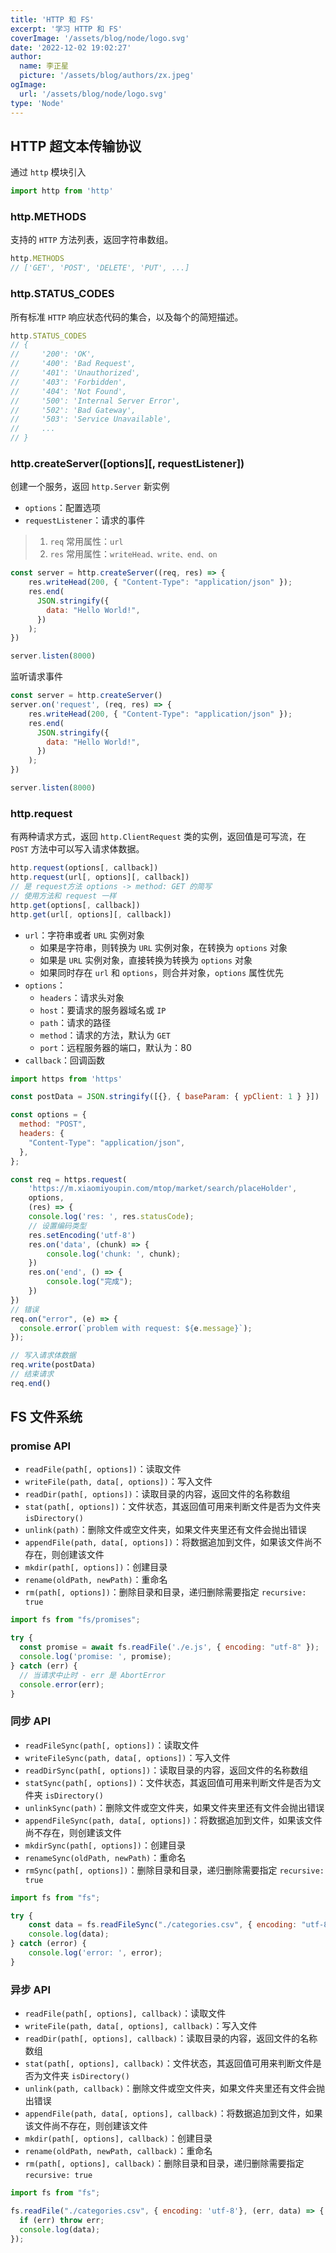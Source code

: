 ```yaml
---
title: 'HTTP 和 FS'
excerpt: '学习 HTTP 和 FS'
coverImage: '/assets/blog/node/logo.svg'
date: '2022-12-02 19:02:27'
author:
  name: 李正星
  picture: '/assets/blog/authors/zx.jpeg'
ogImage:
  url: '/assets/blog/node/logo.svg'
type: 'Node'
---
```


## HTTP 超文本传输协议

通过 `http` 模块引入

```js
import http from 'http'
```

### http.METHODS

支持的 `HTTP` 方法列表，返回字符串数组。

```js
http.METHODS
// ['GET', 'POST', 'DELETE', 'PUT', ...]
```

### http.STATUS_CODES

所有标准 `HTTP` 响应状态代码的集合，以及每个的简短描述。

```js
http.STATUS_CODES
// {
//     '200': 'OK',
//     '400': 'Bad Request',
//     '401': 'Unauthorized',
//     '403': 'Forbidden',
//     '404': 'Not Found',
//     '500': 'Internal Server Error',
//     '502': 'Bad Gateway',
//     '503': 'Service Unavailable',
//     ...
// }
```

### http.createServer([options][, requestListener])

创建一个服务，返回 `http.Server` 新实例

- `options`：配置选项
- `requestListener`：请求的事件

> 1. `req` 常用属性：`url`
> 2. `res` 常用属性：`writeHead、write、end、on`
  
```js
const server = http.createServer((req, res) => {
    res.writeHead(200, { "Content-Type": "application/json" });
    res.end(
      JSON.stringify({
        data: "Hello World!",
      })
    );
})

server.listen(8000)
```

监听请求事件

```js
const server = http.createServer()
server.on('request', (req, res) => {
    res.writeHead(200, { "Content-Type": "application/json" });
    res.end(
      JSON.stringify({
        data: "Hello World!",
      })
    );
})

server.listen(8000)
```

### http.request

有两种请求方式，返回 `http.ClientRequest` 类的实例，返回值是可写流，在 `POST` 方法中可以写入请求体数据。

```js
http.request(options[, callback])
http.request(url[, options][, callback])
// 是 request方法 options -> method: GET 的简写
// 使用方法和 request 一样
http.get(options[, callback])
http.get(url[, options][, callback])
```

- `url`：字符串或者 `URL` 实例对象
  - 如果是字符串，则转换为 `URL` 实例对象，在转换为 `options` 对象
  - 如果是 `URL` 实例对象，直接转换为转换为 `options` 对象
  - 如果同时存在 `url` 和 `options`，则合并对象，`options` 属性优先
- `options`：
  - `headers`：请求头对象
  - `host`：要请求的服务器域名或 `IP`
  - `path`：请求的路径
  - `method`：请求的方法，默认为 `GET`
  - `port`：远程服务器的端口，默认为：80
- `callback`：回调函数

```js
import https from 'https'

const postData = JSON.stringify([{}, { baseParam: { ypClient: 1 } }])

const options = {
  method: "POST",
  headers: {
    "Content-Type": "application/json",
  },
};

const req = https.request(
    'https://m.xiaomiyoupin.com/mtop/market/search/placeHolder',
    options, 
    (res) => {
    console.log('res: ', res.statusCode);
    // 设置编码类型
    res.setEncoding('utf-8')
    res.on('data', (chunk) => {
        console.log('chunk: ', chunk);
    })
    res.on('end', () => {
        console.log("完成");
    })
})
// 错误
req.on("error", (e) => {
  console.error(`problem with request: ${e.message}`);
});

// 写入请求体数据
req.write(postData)
// 结束请求
req.end()
```

## FS 文件系统


### promise API

- `readFile(path[, options])`：读取文件
- `writeFile(path, data[, options])`：写入文件
- `readDir(path[, options])`：读取目录的内容，返回文件的名称数组
- `stat(path[, options])`：文件状态，其返回值可用来判断文件是否为文件夹 `isDirectory()`
- `unlink(path)`：删除文件或空文件夹，如果文件夹里还有文件会抛出错误
- `appendFile(path, data[, options])`：将数据追加到文件，如果该文件尚不存在，则创建该文件
- `mkdir(path[, options])`：创建目录
- `rename(oldPath, newPath)`：重命名
- `rm(path[, options])`：删除目录和目录，递归删除需要指定 `recursive: true`

```js
import fs from "fs/promises";

try {
  const promise = await fs.readFile('./e.js', { encoding: "utf-8" });
  console.log('promise: ', promise);
} catch (err) {
  // 当请求中止时 - err 是 AbortError
  console.error(err);
}
```

### 同步 API

- `readFileSync(path[, options])`：读取文件
- `writeFileSync(path, data[, options])`：写入文件
- `readDirSync(path[, options])`：读取目录的内容，返回文件的名称数组
- `statSync(path[, options])`：文件状态，其返回值可用来判断文件是否为文件夹 `isDirectory()`
- `unlinkSync(path)`：删除文件或空文件夹，如果文件夹里还有文件会抛出错误
- `appendFileSync(path, data[, options])`：将数据追加到文件，如果该文件尚不存在，则创建该文件
- `mkdirSync(path[, options])`：创建目录
- `renameSync(oldPath, newPath)`：重命名
- `rmSync(path[, options])`：删除目录和目录，递归删除需要指定 `recursive: true`

```js
import fs from "fs";

try {
    const data = fs.readFileSync("./categories.csv", { encoding: "utf-8" } )
    console.log(data);
} catch (error) {
    console.log('error: ', error);
}
```

### 异步 API

- `readFile(path[, options], callback)`：读取文件
- `writeFile(path, data[, options], callback)`：写入文件
- `readDir(path[, options], callback)`：读取目录的内容，返回文件的名称数组
- `stat(path[, options], callback)`：文件状态，其返回值可用来判断文件是否为文件夹 `isDirectory()`
- `unlink(path, callback)`：删除文件或空文件夹，如果文件夹里还有文件会抛出错误
- `appendFile(path, data[, options], callback)`：将数据追加到文件，如果该文件尚不存在，则创建该文件
- `mkdir(path[, options], callback)`：创建目录
- `rename(oldPath, newPath, callback)`：重命名
- `rm(path[, options], callback)`：删除目录和目录，递归删除需要指定 `recursive: true`

```js
import fs from "fs";

fs.readFile("./categories.csv", { encoding: 'utf-8'}, (err, data) => {
  if (err) throw err;
  console.log(data);
});
```
